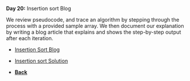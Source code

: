 **Day 20:** Insertion sort Blog

We review pseudocode, and trace an algorithm by stepping through the process with a provided sample array. We then document our explanation by writing a blog article that explains and shows the step-by-step output after each iteration.

- [Insertion Sort Blog](./BLOG.md)
- [Insertion sort Solution](./insertionSort.js)

- **[Back](https://github.com/scottie-l/data-structures-and-algorithms/blob/main/javascript/README.md)**

